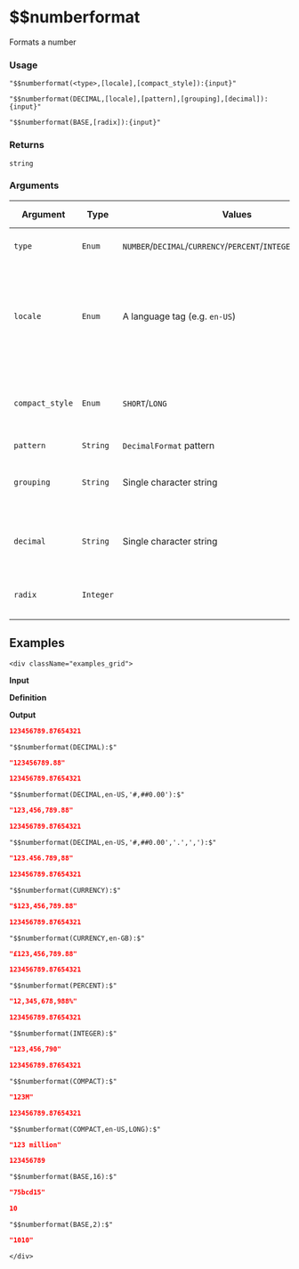 # $$numberformat

Formats a number

### Usage
```transformers
"$$numberformat(<type>,[locale],[compact_style]):{input}"

"$$numberformat(DECIMAL,[locale],[pattern],[grouping],[decimal]):{input}"

"$$numberformat(BASE,[radix]):{input}"
```

### Returns
`string`
### Arguments
| Argument        | Type      | Values                                                             | Required / Default&nbsp;Value | Description                                                                            |
|-----------------|-----------|--------------------------------------------------------------------|-------------------------------|----------------------------------------------------------------------------------------|
| `type`          | `Enum`    | `NUMBER`/`DECIMAL`/`CURRENCY`/`PERCENT`/`INTEGER`/`COMPACT`/`BASE` | Yes                           | Type of output format                                                                  |
| `locale`        | `Enum`    | A language tag (e.g. `en-US`)                                      | `en-US`                       | Locale to use (language and country specific formatting; set by Java)                  |
| `compact_style` | `Enum`    | `SHORT`/`LONG`                                                     | `SHORT`                       | Effective when `type == COMPACT`, choose which type of compact                         |
| `pattern`       | `String`  | `DecimalFormat` pattern                                            | `#0.00`                       | See [tutorial](https://docs.oracle.com/javase/tutorial/i18n/format/decimalFormat.html) |
| `grouping`      | `String`  | Single character string                                            | `,`                           | A custom character to be used for grouping                                             |
| `decimal`       | `String`  | Single character string                                            | `.`                           | A custom character to be used for decimal point                                        |
| `radix`         | `Integer` |                                                                    | `10`                          | Radix to be used for formatting input                                                  |


## Examples

```mdx-code-block
<div className="examples_grid">
```

**Input**

**Definition**

**Output**


```json
123456789.87654321
```
```transformers
"$$numberformat(DECIMAL):$"
```
```json
"123456789.88"
```


```json
123456789.87654321
```
```transformers
"$$numberformat(DECIMAL,en-US,'#,##0.00'):$"
```
```json
"123,456,789.88"
```


```json
123456789.87654321
```
```transformers
"$$numberformat(DECIMAL,en-US,'#,##0.00','.',','):$"
```
```json
"123.456.789,88"
```


```json
123456789.87654321
```
```transformers
"$$numberformat(CURRENCY):$"
```
```json
"$123,456,789.88"
```


```json
123456789.87654321
```
```transformers
"$$numberformat(CURRENCY,en-GB):$"
```
```json
"£123,456,789.88"
```


```json
123456789.87654321
```
```transformers
"$$numberformat(PERCENT):$"
```
```json
"12,345,678,988%"
```


```json
123456789.87654321
```
```transformers
"$$numberformat(INTEGER):$"
```
```json
"123,456,790"
```


```json
123456789.87654321
```
```transformers
"$$numberformat(COMPACT):$"
```
```json
"123M"
```


```json
123456789.87654321
```
```transformers
"$$numberformat(COMPACT,en-US,LONG):$"
```
```json
"123 million"
```

```json
123456789
```
```transformers
"$$numberformat(BASE,16):$"
```
```json
"75bcd15"
```

```json
10
```
```transformers
"$$numberformat(BASE,2):$"
```
```json
"1010"
```

```mdx-code-block
</div>
```
